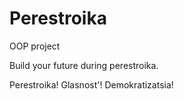 # Perestroika
OOP project

Build your future during perestroika.

Perestroika! Glasnost'! Demokratizatsia!
